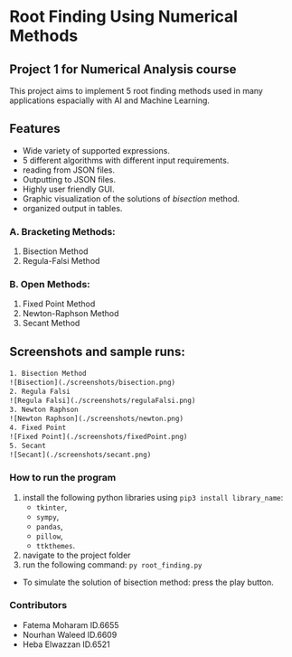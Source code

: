 # Root Finding Using Numerical Methods
## Project 1 for Numerical Analysis course
This project aims to implement 5 root finding methods used in many applications espacially with AI and Machine Learning.

## Features
- Wide variety of supported expressions.
- 5 different algorithms with different input requirements.
- reading from JSON files.
- Outputting to JSON files.
- Highly user friendly GUI.
- Graphic visualization of the solutions of *bisection* method.
- organized output in tables.

### A. Bracketing Methods:
1. Bisection Method
2. Regula-Falsi Method
### B. Open Methods:
1. Fixed Point Method 
2. Newton-Raphson Method
3. Secant Method

## Screenshots and sample runs:
    1. Bisection Method
    ![Bisection](./screenshots/bisection.png)
    2. Regula Falsi
    ![Regula Falsi](./screenshots/regulaFalsi.png)
    3. Newton Raphson
    ![Newton Raphson](./screenshots/newton.png)
    4. Fixed Point
    ![Fixed Point](./screenshots/fixedPoint.png)
    5. Secant
    ![Secant](./screenshots/secant.png)


### How to run the program
1. install the following python libraries using `pip3 install library_name`:
    - `tkinter`, 
    - `sympy`, 
    - `pandas`, 
    - `pillow`, 
    - `ttkthemes`.
2. navigate to the project folder
3. run the following command: `py root_finding.py`
- To simulate the solution of bisection method: press the play button.

### Contributors
- Fatema Moharam ID.6655
- Nourhan Waleed ID.6609
- Heba Elwazzan ID.6521
